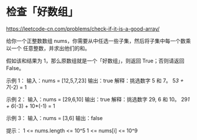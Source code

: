 # 检查「好数组」

https://leetcode-cn.com/problems/check-if-it-is-a-good-array/

给你一个正整数数组 nums，你需要从中任选一些子集，然后将子集中每一个数乘以一个 任意整数，并求出他们的和。

假如该和结果为 1，那么原数组就是一个「好数组」，则返回 True；否则请返回 False。

示例 1：
输入：nums = [12,5,7,23]
输出：true
解释：挑选数字 5 和 7。
5*3 + 7*(-2) = 1

示例 2：
输入：nums = [29,6,10]
输出：true
解释：挑选数字 29, 6 和 10。
29*1 + 6*(-3) + 10*(-1) = 1

示例 3：
输入：nums = [3,6]
输出：false

提示：
1 <= nums.length <= 10^5
1 <= nums[i] <= 10^9

